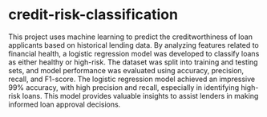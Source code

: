 # credit-risk-classification
This project uses machine learning to predict the creditworthiness of loan applicants based on historical lending data. By analyzing features related to financial health, a logistic regression model was developed to classify loans as either healthy or high-risk. The dataset was split into training and testing sets, and model performance was evaluated using accuracy, precision, recall, and F1-score. The logistic regression model achieved an impressive 99% accuracy, with high precision and recall, especially in identifying high-risk loans. This model provides valuable insights to assist lenders in making informed loan approval decisions.
